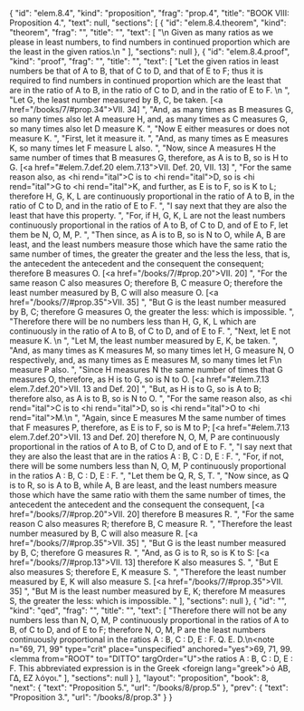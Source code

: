{
  "id": "elem.8.4",
  "kind": "proposition",
  "frag": "prop.4",
  "title": "BOOK VIII: Proposition 4.",
  "text": null,
  "sections": [
    {
      "id": "elem.8.4.theorem",
      "kind": "theorem",
      "frag": "",
      "title": "",
      "text": [
        "\n       Given as many ratios as we please in least numbers, to find numbers in continued proportion which are the least in the given ratios.\n      "
      ],
      "sections": null
    },
    {
      "id": "elem.8.4.proof",
      "kind": "proof",
      "frag": "",
      "title": "",
      "text": [
        "Let the given ratios in least numbers be that of A to B, that of C to D, and that of E to F; thus it is required to find numbers in continued proportion which are the least that are in the ratio of A to B, in the ratio of C to D, and in the ratio of E to F. \n      ",
        "Let G, the least number measured by B, C, be taken. [<a href=\"/books/7/#prop.34\">VII. 34</a>] ",
        "And, as many times as B measures G, so many times also let A measure H, and, as many times as C measures G, so many times also let D measure K. ",
        "Now E either measures or does not measure K. ",
        "First, let it measure it. ",
        "And, as many times as E measures K, so many times let F measure L also. ",
        "Now, since A measures H the same number of times that B measures G, therefore, as A is to B, so is H to G. [<a href=\"#elem.7.def.20 elem.7.13\">VII. Def. 20, VII. 13</a>] ",
        "For the same reason also, as <hi rend=\"ital\">C</hi> is to <hi rend=\"ital\">D</hi>, so is <hi rend=\"ital\">G</hi> to <hi rend=\"ital\">K</hi>, and further, as E is to F, so is K to L; therefore H, G, K, L are continuously proportional in the ratio of A to B, in the ratio of C to D, and in the ratio of E to F. ",
        "I say next that they are also the least that have this property. ",
        "For, if H, G, K, L are not the least numbers continuously proportional in the ratios of A to B, of C to D, and of E to F, let them be N, O, M, P. ",
        "Then since, as A is to B, so is N to O, while A, B are least, and the least numbers measure those which have the same ratio the same number of times, the greater the greater and the less the less, that is, the antecedent the antecedent and the consequent the consequent; therefore B measures O. [<a href=\"/books/7/#prop.20\">VII. 20</a>] ",
        "For the same reason C also measures O; therefore B, C measure O; therefore the least number measured by B, C will also measure O. [<a href=\"/books/7/#prop.35\">VII. 35</a>] ",
        "But G is the least number measured by B, C; therefore G measures O, the greater the less: which is impossible. ",
        "Therefore there will be no numbers less than H, G, K, L which are continuously in the ratio of A to B, of C to D, and of E to F. ",
        "Next, let E not measure K. \n      ",
        "Let M, the least number measured by E, K, be taken. ",
        "And, as many times as K measures M, so many times let H, G measure N, O respectively, and, as many times as E measures M, so many times let F\n       measure P also. ",
        "Since H measures N the same number of times that G measures O, therefore, as H is to G, so is N to O. [<a href=\"#elem.7.13 elem.7.def.20\">VII. 13 and Def. 20</a>] ",
        "But, as H is to G, so is A to B; therefore also, as A is to B, so is N to O. ",
        "For the same reason also, as <hi rend=\"ital\">C</hi> is to <hi rend=\"ital\">D</hi>, so is <hi rend=\"ital\">O</hi> to <hi rend=\"ital\">M</hi>.\n      ",
        "Again, since E measures M the same number of times that F measures P, therefore, as E is to F, so is M to P; [<a href=\"#elem.7.13 elem.7.def.20\">VII. 13 and Def. 20</a>] therefore N, O, M, P are continuously proportional in the ratios of A to B, of C to D, and of E to F. ",
        "I say next that they are also the least that are in the ratios A : B, C : D, E : F. ",
        "For, if not, there will be some numbers less than N, O, M, P continuously proportional in the ratios A : B, C : D, E : F. ",
        "Let them be Q, R, S, T. ",
        "Now since, as Q is to R, so is A to B, while A, B are least, and the least numbers measure those which have the same ratio with them the same number of times, the antecedent the antecedent and the consequent the consequent, [<a href=\"/books/7/#prop.20\">VII. 20</a>] therefore B measures R. ",
        "For the same reason C also measures R; therefore B, C measure R. ",
        "Therefore the least number measured by B, C will also measure R. [<a href=\"/books/7/#prop.35\">VII. 35</a>] ",
        "But G is the least number measured by B, C; therefore G measures R. ",
        "And, as G is to R, so is K to S: [<a href=\"/books/7/#prop.13\">VII. 13</a>] therefore K also measures S. ",
        "But E also measures S; therefore E, K measure S. ",
        "Therefore the least number measured by E, K will also measure S. [<a href=\"/books/7/#prop.35\">VII. 35</a>] ",
        "But M is the least number measured by E, K; therefore M measures S, the greater the less: which is impossible. "
      ],
      "sections": null
    },
    {
      "id": "",
      "kind": "qed",
      "frag": "",
      "title": "",
      "text": [
        "Therefore there will not be any numbers less than N, O, M, P continuously proportional in the ratios of A to B, of C to D, and of E to F; therefore N, O, M, P are the least numbers continuously proportional in the ratios A : B, C : D, E : F. Q. E. D.\n<note n=\"69, 71, 99\" type=\"crit\" place=\"unspecified\" anchored=\"yes\">69, 71, 99. <lemma from=\"ROOT\" to=\"DITTO\" targOrder=\"U\">the ratios A : B, C : D, E : F.</lemma> This abbreviated expression is in the Greek <foreign lang=\"greek\">ὀ ΑΒ, ΓΔ, ΕΖ λόγοι</foreign>.</note>"
      ],
      "sections": null
    }
  ],
  "layout": "proposition",
  "book": 8,
  "next": {
    "text": "Proposition 5.",
    "url": "/books/8/prop.5"
  },
  "prev": {
    "text": "Proposition 3.",
    "url": "/books/8/prop.3"
  }
}
